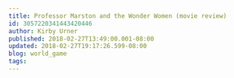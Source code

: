 ```yaml
---
title: Professor Marston and the Wonder Women (movie review)
id: 3057220341443420446
author: Kirby Urner
published: 2018-02-27T13:49:00.001-08:00
updated: 2018-02-27T19:17:26.599-08:00
blog: world_game
tags: 
---
```



